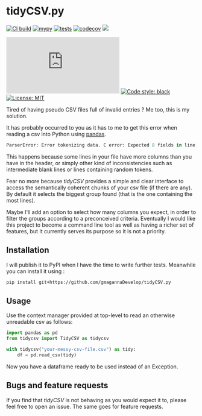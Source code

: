 # tidyCSV.py

[![CI build](https://github.com/gmagannaDevelop/tidyCSV.py/actions/workflows/main.yml/badge.svg)](https://github.com/gmagannaDevelop/tidyCSV.py/actions/workflows/main.yml)
[![mypy](https://github.com/gmagannaDevelop/tidyCSV.py/actions/workflows/mypy.yml/badge.svg)](https://github.com/gmagannaDevelop/tidyCSV.py/actions/workflows/mypy.yml)
[![tests](https://github.com/gmagannaDevelop/tidyCSV.py/actions/workflows/tests.yml/badge.svg)](https://github.com/gmagannaDevelop/tidyCSV.py/actions/workflows/tests.yml)
[![codecov](https://codecov.io/gh/gmagannaDevelop/tidyCSV.py/branch/main/graph/badge.svg?token=H1H5RHHI9O)](https://codecov.io/gh/gmagannaDevelop/tidyCSV.py)
![](https://enlyvfs9zh2z4g7.m.pipedream.net)

![](https://img.shields.io/github/last-commit/gmagannaDevelop/tidyCSV.py)
<a href="https://github.com/psf/black"><img alt="Code style: black" src="https://img.shields.io/badge/code%20style-black-000000.svg"></a>
<a href="https://github.com/gmagannaDevelop/tidyCSV.py/blob/main/LICENSE"><img alt="License: MIT" src="https://black.readthedocs.io/en/stable/_static/license.svg"></a>

<!-- Additions from black are the lincese and code style badges -->

Tired of having pseudo CSV files full of invalid entries ? Me too, this is my solution.



It has probably occurred to you as it has to me to get this error 
when reading a csv into Python using [pandas](https://pandas.pydata.org/).

```python
ParserError: Error tokenizing data. C error: Expected 8 fields in line 7, saw 47
```

This happens because some lines in your
file have more columns than you have
 in the header, or simply other kind of inconsistencies such as intermediate blank lines or lines containing random tokens.

Fear no more because _tidyCSV_ provides a simple and clear interface to access
the semantically coherent chunks of your csv file (if there are any). By default it selects the biggest group found (that is the one containing the most lines).

Maybe I'll add an option to select how many columns you expect, in order to filter the groups according to a preconceived criteria. 
Eventually I would like this project to become a command line tool as well as having a richer set of features, but It currently serves its purpose so it is not a priority.

## Installation

I will publish it to PyPI when I have the time to write further tests. Meanwhile you can install it using :

```bash
pip install git+https://github.com/gmagannaDevelop/tidyCSV.py
```

## Usage

Use the context manager provided at top-level 
to read an otherwise unreadable csv as follows:

```python
import pandas as pd
from tidycsv import TidyCSV as tidycsv

with tidycsv("your-messy-csv-file.csv") as tidy:
	df = pd.read_csv(tidy)

```

Now you have a dataframe ready to be used instead of an Exception.

## Bugs and feature requests

If you find that _tidyCSV_ is not behaving as you would expect it to, please feel free to open an issue. The same goes for feature requests.